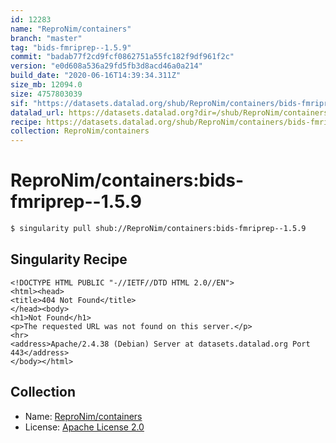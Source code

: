 ```yaml
---
id: 12283
name: "ReproNim/containers"
branch: "master"
tag: "bids-fmriprep--1.5.9"
commit: "badab77f2cd9fcf0862751a55fc182f9df961f2c"
version: "e0d608a536a29fd5fb3d8acd46a0a214"
build_date: "2020-06-16T14:39:34.311Z"
size_mb: 12094.0
size: 4757803039
sif: "https://datasets.datalad.org/shub/ReproNim/containers/bids-fmriprep--1.5.9/2020-06-16-badab77f-e0d608a5/e0d608a536a29fd5fb3d8acd46a0a214.sif"
datalad_url: https://datasets.datalad.org?dir=/shub/ReproNim/containers/bids-fmriprep--1.5.9/2020-06-16-badab77f-e0d608a5/
recipe: https://datasets.datalad.org/shub/ReproNim/containers/bids-fmriprep--1.5.9/2020-06-16-badab77f-e0d608a5/Singularity
collection: ReproNim/containers
---
```


# ReproNim/containers:bids-fmriprep--1.5.9

```bash
$ singularity pull shub://ReproNim/containers:bids-fmriprep--1.5.9
```

## Singularity Recipe

```singularity
<!DOCTYPE HTML PUBLIC "-//IETF//DTD HTML 2.0//EN">
<html><head>
<title>404 Not Found</title>
</head><body>
<h1>Not Found</h1>
<p>The requested URL was not found on this server.</p>
<hr>
<address>Apache/2.4.38 (Debian) Server at datasets.datalad.org Port 443</address>
</body></html>
```

## Collection

 - Name: [ReproNim/containers](https://github.com/ReproNim/containers)
 - License: [Apache License 2.0](https://api.github.com/licenses/apache-2.0)

